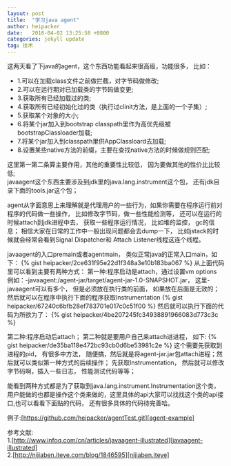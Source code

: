 ```yaml
---
layout: post
title:  "学习java agent"
author: heipacker
date:   2016-04-02 13:25:58 +0800
categories: jekyll update
tag: 技术
---
```

  这两天看了下java的agent，这个东西功能看起来很高级，功能很多， 比如：<br/>
<ul>
<li>
  1.可以在加载class文件之前做拦截，对字节码做修改;<br/>
</li>
<li>
2.可以在运行期对已加载类的字节码做变更;<br/>
</li>
<li>
3.获取所有已经加载过的类;<br/>
</li>
<li>
4.获取所有已经初始化过的类（执行过clinit方法，是上面的一个子集）;<br/>
</li>
<li>
5.获取某个对象的大小;<br/>
</li>
<li>
6.将某个jar加入到bootstrap classpath里作为高优先级被bootstrapClassloader加载;<br/>
</li>
<li>
7.将某个jar加入到classpath里供AppClassloard去加载;<br/>
</li>
<li>
8.设置某些native方法的前缀，主要在查找native方法的时候做规则匹配;<br/>
</li>
</ul>
这里第一第二条算主要作用，其他的重要性比较低， 因为要做其他的性价比比较低;<br/>
javaagent这个东西主要涉及到jdk里的java.lang.instrument这个包， 还有jdk目录下面的tools.jar这个包；

  agent从字面意思上来理解就是代理用户的一些行为，如果你需要在程序运行前对程序的代码做一些操作， 比如修改字节码，做一些性能检测等， 还可以在运行的时候attach到jdk进程中去， 获取一些程序运行情况， 比如堆的监控， gc的信息； 相信大家在日常的工作中一般出现问题都会去dump一下， 比如jstack的时候就会经常会看到Signal Dispatcher和 Attach Listener线程这连个线程。

javaagent的入口premain或者agentmain， 类似正常java的正常入口main，如下：
{% gist heipacker/2ce631f95e22d1f348a3e10b183ba067 %}
从上面代码里可以看到主要有两种方式：
第一种:程序启动是attach，通过设置vm options 例如：-javaagent:/agent-jar/target/agent-jar-1.0-SNAPSHOT.jar， 这里-javaagent可以有多个， 但是必须放在执行类的前面， 如果放在后面是无效的；
然后就可以在程序中执行下面的程序获取Instrumentation
{% gist heipacker/67240c6bfb28ef783701e017c0c51f00 %}
然后就可以执行下面的代码为所欲为了：
{% gist heipacker/4be207245fc34938891966083d773c3c %}

第二种:程序启动后attach；
第二种就是要用户自己来attach进进程， 如下:
{% gist heipacker/de35ba118e472bc93cb0d6be53981c2e %}
这个需要先获取到进程的pid， 有很多中方法， 随便搞，然后就是将agent-jar.jar包attach进程；然后就可以类似第一种方式的后续操作；
先获取Instrumentation， 然后就可以修改字节码啊，插入一些日志， 性能测试代码等等；

能看到两种方式都是为了获取到java.lang.instrument.Instrumentation这个类， 用户能做的也都是操作这个类来做的，这里具体的api大家可以找找这个类的api接口,也可以看看下面贴的代码， 还有很多具体的代码待完善哈。

例子:[https://github.com/heipacker/agentTest.git][agent-example]

参考文献:<br/>
1.[http://www.infoq.com/cn/articles/javaagent-illustrated][javaagent-illustrated]<br/>
2.[http://nijiaben.iteye.com/blog/1846595][nijiaben.iteye]

[javaagent-illustrated]: http://www.infoq.com/cn/articles/javaagent-illustrated
[agent-example]: https://github.com/heipacker/agentTest.git
[nijiaben.iteye]: http://nijiaben.iteye.com/blog/1846595
